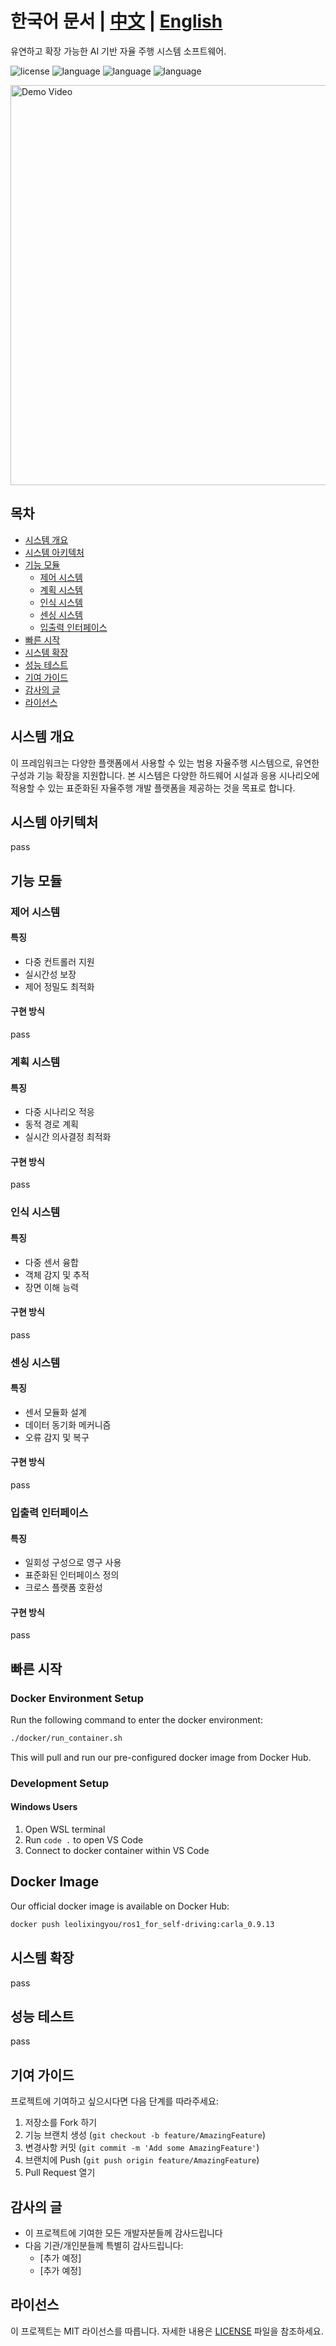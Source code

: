 # 한국어 문서 | [中文](./README_CN.md) | [English](../README.md)
유연하고 확장 가능한 AI 기반 자율 주행 시스템 소프트웨어.

![license](https://img.shields.io/badge/license-MIT-green.svg)
![language](https://img.shields.io/badge/language-English-blue.svg)
![language](https://img.shields.io/badge/language-中文-red.svg)
![language](https://img.shields.io/badge/language-한국어-orange.svg)

<img src="https://github.com/leolixingyou/FlexpAI/blob/main/docs/demo.gif" width="640" alt="Demo Video">


## 목차
- [시스템 개요](#시스템-개요)
- [시스템 아키텍처](#시스템-아키텍처)
- [기능 모듈](#기능-모듈)
  - [제어 시스템](#제어-시스템)
  - [계획 시스템](#계획-시스템)
  - [인식 시스템](#인식-시스템)
  - [센싱 시스템](#센싱-시스템)
  - [입출력 인터페이스](#입출력-인터페이스)
- [빠른 시작](#빠른-시작)
- [시스템 확장](#시스템-확장)
- [성능 테스트](#성능-테스트)
- [기여 가이드](#기여-가이드)
- [감사의 글](#감사의-글)
- [라이선스](#라이선스)

## 시스템 개요
이 프레임워크는 다양한 플랫폼에서 사용할 수 있는 범용 자율주행 시스템으로, 유연한 구성과 기능 확장을 지원합니다. 본 시스템은 다양한 하드웨어 시설과 응용 시나리오에 적용할 수 있는 표준화된 자율주행 개발 플랫폼을 제공하는 것을 목표로 합니다.

## 시스템 아키텍처
pass

## 기능 모듈

### 제어 시스템
#### 특징
- 다중 컨트롤러 지원
- 실시간성 보장
- 제어 정밀도 최적화
#### 구현 방식
pass

### 계획 시스템
#### 특징
- 다중 시나리오 적응
- 동적 경로 계획
- 실시간 의사결정 최적화
#### 구현 방식
pass

### 인식 시스템
#### 특징
- 다중 센서 융합
- 객체 감지 및 추적
- 장면 이해 능력
#### 구현 방식
pass

### 센싱 시스템
#### 특징
- 센서 모듈화 설계
- 데이터 동기화 메커니즘
- 오류 감지 및 복구
#### 구현 방식
pass

### 입출력 인터페이스
#### 특징
- 일회성 구성으로 영구 사용
- 표준화된 인터페이스 정의
- 크로스 플랫폼 호환성
#### 구현 방식
pass

## 빠른 시작
### Docker Environment Setup

Run the following command to enter the docker environment:
```bash
./docker/run_container.sh
```
This will pull and run our pre-configured docker image from Docker Hub.

### Development Setup

#### Windows Users
1. Open WSL terminal
2. Run `code .` to open VS Code
3. Connect to docker container within VS Code

## Docker Image

Our official docker image is available on Docker Hub:
```bash
docker push leolixingyou/ros1_for_self-driving:carla_0.9.13
```

## 시스템 확장
pass

## 성능 테스트
pass

## 기여 가이드
프로젝트에 기여하고 싶으시다면 다음 단계를 따라주세요:
1. 저장소를 Fork 하기
2. 기능 브랜치 생성 (`git checkout -b feature/AmazingFeature`)
3. 변경사항 커밋 (`git commit -m 'Add some AmazingFeature'`)
4. 브랜치에 Push (`git push origin feature/AmazingFeature`)
5. Pull Request 열기

## 감사의 글
- 이 프로젝트에 기여한 모든 개발자분들께 감사드립니다
- 다음 기관/개인분들께 특별히 감사드립니다:
  - [추가 예정]
  - [추가 예정]

## 라이선스
이 프로젝트는 MIT 라이선스를 따릅니다. 자세한 내용은 [LICENSE](LICENSE) 파일을 참조하세요.

